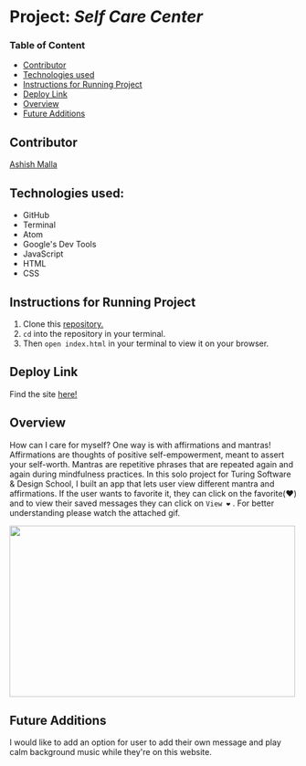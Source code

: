 # Project: *Self Care Center*

### Table of Content
- [Contributor](#contr)
- [Technologies used](#tech)
- [Instructions for Running Project](#inst)
- [Deploy Link](#deploy)
- [Overview](#over)
- [Future Additions](#fut)

<a name="contr"></a>
## Contributor
[Ashish Malla](https://github.com/asiisii)

<a name="tech"></a>
## Technologies used:
- GitHub
- Terminal
- Atom
- Google's Dev Tools
- JavaScript
- HTML
- CSS

<a name="inst"></a>
## Instructions for Running Project
1. Clone this [repository.](https://github.com/asiisii/self-care-center.git)
2. `cd` into the repository in your terminal.
3. Then `open index.html` in your terminal to view it on your browser.

<a name="deploy"></a>
## Deploy Link
Find the site [here!](https://asiisii.github.io/self-care-center/)

<a name="over"></a>
## Overview
How can I care for myself? One way is with affirmations and mantras!
Affirmations are thoughts of positive self-empowerment, meant to assert your self-worth.
Mantras are repetitive phrases that are repeated again and again during mindfulness practices.
In this solo project for Turing Software & Design School, I built an app that lets user view different mantra and affirmations. If the user wants to favorite it, they can click on the favorite(❤️) and to view their saved messages they can click on `View ❤️` . For better understanding please watch the attached gif.

<img src="https://media.giphy.com/media/xVoMqnpV0huezngjk3/giphy.gif" height="300px" width="500px">

<a name="fut"></a>
## Future Additions

I would like to add an option for user to add their own message and play calm background music while they're on this website.
